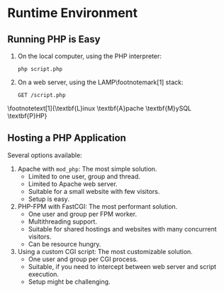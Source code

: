 # Runtime Environment

## Running PHP is Easy

1. On the local computer, using the PHP interpreter:

   ```shell
   php script.php
   ```
2. On a web server, using the LAMP\footnotemark[1] stack:

   ```plain
   GET /script.php
   ```

\footnotetext[1]{\textbf{L}inux \textbf{A}pache \textbf{M}ySQL \textbf{P}HP}

## Hosting a PHP Application

Several options available:

1. Apache with `mod_php`: The most simple solution.
    * Limited to one user, group and thread.
    * Limited to Apache web server.
    * Suitable for a small website with few visitors.
    * Setup is easy.
2. PHP-FPM with FastCGI: The most performant solution.
    * One user and group per FPM worker.
    * Multithreading support.
    * Suitable for shared hostings and websites with many concurrent visitors.
    * Can be resource hungry.
3. Using a custom CGI script: The most customizable solution.
    * One user and group per CGI process.
    * Suitable, if you need to intercept between web server and script execution.
    * Setup might be challenging.
